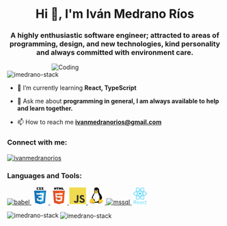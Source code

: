 <h1 align="center">Hi 👋, I'm Iván Medrano Ríos</h1>
<h3 align="center">A highly enthusiastic software engineer; attracted to areas of programming, design, and new technologies, kind personality and always committed with environment care.</h3>

<img align="right" alt="Coding" width="400" src="https://media.tenor.com/cX92mi1p-NYAAAAC/coding-anime.gif">

<p align="left"> <img src="https://komarev.com/ghpvc/?username=imedrano-stack&label=Profile%20views&color=0e75b6&style=flat" alt="imedrano-stack" /> </p>

- 🌱 I’m currently learning **React, TypeScript**

- 💬 Ask me about **programming in general, I am always available to help and learn together.**

- 📫 How to reach me **ivanmedranorios@gmail.com**

<h3 align="left">Connect with me:</h3>
<p align="left">
<a href="https://linkedin.com/in/ivanmedranorios" target="blank"><img align="center" src="https://raw.githubusercontent.com/rahuldkjain/github-profile-readme-generator/master/src/images/icons/Social/linked-in-alt.svg" alt="ivanmedranorios" height="30" width="40" /></a>
</p>

<h3 align="left">Languages and Tools:</h3>
<p align="left"> <a href="https://babeljs.io/" target="_blank" rel="noreferrer"> <img src="https://www.vectorlogo.zone/logos/babeljs/babeljs-icon.svg" alt="babel" width="40" height="40"/> </a> <a href="https://www.w3schools.com/css/" target="_blank" rel="noreferrer"> <img src="https://raw.githubusercontent.com/devicons/devicon/master/icons/css3/css3-original-wordmark.svg" alt="css3" width="40" height="40"/> </a> <a href="https://www.w3.org/html/" target="_blank" rel="noreferrer"> <img src="https://raw.githubusercontent.com/devicons/devicon/master/icons/html5/html5-original-wordmark.svg" alt="html5" width="40" height="40"/> </a> <a href="https://developer.mozilla.org/en-US/docs/Web/JavaScript" target="_blank" rel="noreferrer"> <img src="https://raw.githubusercontent.com/devicons/devicon/master/icons/javascript/javascript-original.svg" alt="javascript" width="40" height="40"/> </a> <a href="https://www.linux.org/" target="_blank" rel="noreferrer"> <img src="https://raw.githubusercontent.com/devicons/devicon/master/icons/linux/linux-original.svg" alt="linux" width="40" height="40"/> </a> <a href="https://www.microsoft.com/en-us/sql-server" target="_blank" rel="noreferrer"> <img src="https://www.svgrepo.com/show/303229/microsoft-sql-server-logo.svg" alt="mssql" width="40" height="40"/> </a> <a href="https://reactjs.org/" target="_blank" rel="noreferrer"> <img src="https://raw.githubusercontent.com/devicons/devicon/master/icons/react/react-original-wordmark.svg" alt="react" width="40" height="40"/> </a> </p>

<p><img align="left" src="https://github-readme-stats.vercel.app/api/top-langs?username=imedrano-stack&show_icons=true&locale=en&layout=compact" alt="imedrano-stack" /></p>

<p>&nbsp;<img align="center" src="https://github-readme-stats.vercel.app/api?username=imedrano-stack&show_icons=true&locale=en" alt="imedrano-stack" /></p>

